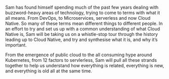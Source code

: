 





Sam has found himself spending much of the past few years dealing with buzzword-heavy areas of technology, trying to come to terms with what it all means. From DevOps, to Microservices, serverless and now Cloud Native. So many of these terms mean different things to different people. In an effort to try and set us up with a common understanding of what Cloud Native is, Sam will be taking us on a whistle-stop tour through the history leading up to Cloud Native, and try and synthesise what it is, and why it’s important.

From the emergence of public cloud to the all consuming hype around Kubernetes, from 12 factors to servlerless, Sam will pull all these strands together to help us understand how everything is related, everything is new, and everything is old all at the same time.